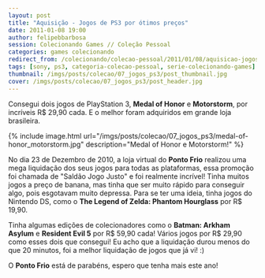 ```yaml
---
layout: post
title: "Aquisição - Jogos de PS3 por ótimos preços"
date: 2011-01-08 19:00
author: felipebbarbosa
session: Colecionando Games // Coleção Pessoal
categories: games colecionando
redirect_from: /colecionando/colecao-pessoal/2011/01/08/aquisicao-jogos-ps3-ponto-frio.html
tags: [sony, ps3, categoria-colecao-pessoal, serie-colecionando-games]
thumbnail: /imgs/posts/colecao/07_jogos_ps3/post_thumbnail.jpg
cover: /imgs/posts/colecao/07_jogos_ps3/post_header.jpg
---
```


Consegui dois jogos de PlayStation 3, **Medal of Honor** e **Motorstorm**, por incríveis R\$ 29,90 cada.
E o melhor foram adquiridos em grande loja brasileira.

<!--more-->

{% include image.html
    url="/imgs/posts/colecao/07_jogos_ps3/medal-of-honor_motorstorm.jpg"
    description="Medal of Honor e Motorstorm!" %}

No dia 23 de Dezembro de 2010, a loja virtual do **Ponto Frio** realizou uma mega liquidação dos seus jogos para todas as plataformas, essa promoção foi chamada de "Saldão Jogo Justo" e foi realmente incrível! Tinha muitos jogos a preço de banana, mas tinha que ser muito rápido para conseguir algo, pois esgotavam muito depressa. Para se ter uma ideia, tinha jogos do Nintendo DS, como o **The Legend of Zelda: Phantom Hourglass** por R\$ 19,90.

Tinha algumas edições de colecionadores como o **Batman: Arkham Asylum** e **Resident Evil 5** por R$ 59,90 cada! Vários jogos por R$ 29,90 como esses dois que consegui! Eu acho que a liquidação durou menos do que 20 minutos, foi a melhor liquidação de jogos que já vi! :)

O **Ponto Frio** está de parabéns, espero que tenha mais este ano!
